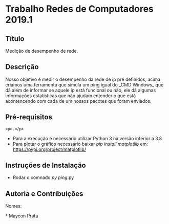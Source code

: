 # Trabalho Redes de Computadores 2019.1

## Título
<p>Medição de desempenho de rede.</p>

## Descrição
<p>Nosso objetivo é medir o desempenho da rede de ip pré definidos, acima criamos uma ferramenta que simula um ping igual do _CMD Windows_
que dá além de informar se aquele ip está funcional ou não, ele dá algumas informações estatísticas que não ajudam entender o que está acontencendo com cada de um nossos pacotes que foram enviados.

## Pré-requisitos
    <p>.</p>
* Para a execução é necessário utilizar Python 3 na versão inferior a 3.8
* Para plotar o gráfico necessário baixar _pip install matplotlib_ em: <https://pypi.org/project/matplotlib/>

## Instruções de Instalação
* Rodar o comnado _py ping_.py

## Autoria e Contribuições
<p>Nomes:</p>
* Maycon Prata

 





